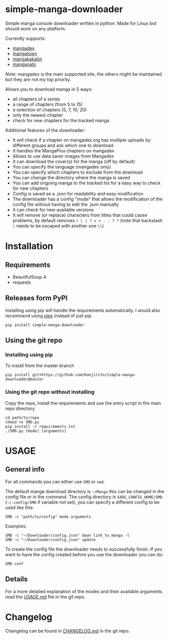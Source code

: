 # simple-manga-downloader
Simple manga console downloader written in python. Made for Linux but should work on any platform.

Currently supports:

- [mangadex](https://mangadex.org)
- [mangatown](https://www.mangatown.com)
- [mangakakalot](https://mangakakalot.com/page)
- [manganato](https://manganato.com/)

*Note:* mangadex is the main supported site, the others *might* be maintained but they are not my top priority.

Allows you to download manga in 5 ways:

- all chapters of a series
- a range of chapters (from 5 to 15)
- a selection of chapters (5, 7, 10, 20)
- only the newest chapter
- check for new chapters for the tracked manga

Additional features of the downloader:

- It will check if a chapter on mangadex.org has multiple uploads by different groups and ask which one to download
- It handles the MangaPlus chapters on mangadex
- Allows to use data saver images from Mangadex
- It can download the cover(s) for the manga (off by default)
- You can specify the language (mangadex only)
- You can specify which chapters to exclude from the download
- You can change the directory where the manga is saved
- You can add ongoing manga to the tracked list for a easy way to check for new chapters
- Config is saved as a .json for readability and easy modification
- The downloader has a config "mode" that allows the modification of the config file without having to edit the .json manually
- It can check for new available versions
- It will remove (or replace) characters from titles that could cause problems, by default removes `/ \ | ? > < . : ? *` (note that backslash `\` needs to be escaped with another one `\\`)


# Installation

## Requirements
- BeautifulSoup 4
- requests

## Releases form PyPI

Installing using pip will handle the requirements automatically. I would also recommend using [pipx](https://github.com/pipxproject/pipx) instead of just pip.

```
pip install simple-manga-downloader
```

## Using the git repo

### Installing using pip

To install from the master branch

```
pip install git+https://github.com/Kanjirito/simple-manga-downloader@master
```

### Using the git repo without installing

Copy the repo, install the requirements and use the entry script in the main repo directory
```
cd path/to/repo
chmod +x SMD.py
pip install -r requirements.txt
./SMD.py [mode] [arguments]
```


# USAGE

## General info

For all commands you can either use `SMD` or `smd`.

The default manga download directory is `~/Manga` this can be changed in the config file or in the command. The config directory is `$XDG_CONFIG_HOME/SMD` (`~/.config/SMD` if variable not set), you can specify a different config to be used like this:

```
SMD -c "path/to/config" mode arguments
```

Examples:
```
SMD -c "~/Downloader/config.json" down link_to_manga -l
SMD -c "~/Downloader/config.json" update
```
To create the config file the downloader needs to successfully finish. If you want to have the config created before you use the downloader you can do:
```
SMD conf
```

## Details
For a more detailed explanation of the modes and their available arguments read the [USAGE.md](USAGE.md) file in the git repo.

# Changelog

Changelog can be found in [CHANGELOG.md](CHANGELOG.md) in the git repo.
